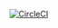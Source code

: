 [![CircleCI](https://circleci.com/gh/aliabdolazimi10/cicleciTest/tree/tempBranch.svg?style=shield)](https://circleci.com/gh/aliabdolazimi10/cicleciTest/?branch=tempBranch)
